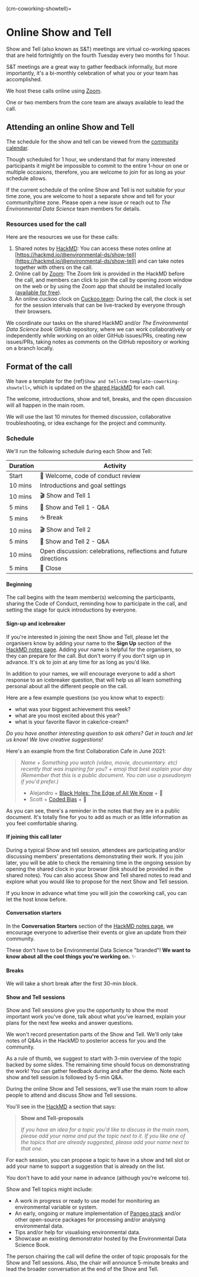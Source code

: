 (cm-coworking-showtell)=
# Online Show and Tell

Show and Tell (also known as S&T) meetings are virtual co-working spaces that are held fortnightly on the fourth Tuesday every two months for 1 hour.

S&T meetings are a great way to gather feedback informally, but more importantly, it's a bi-monthly celebration of what you or your team has accomplished.

We host these calls online using [Zoom](https://www.zoom.us/).

One or two members from the core team are always available to lead the call.

## Attending an online Show and Tell

The schedule for the show and tell can be viewed from the [community calendar](https://calendar.google.com/calendar/embed?src=environmental.ds.book%40gmail.com&ctz=Europe%2FLondon).

Though scheduled for 1 hour, we understand that for many interested participants it might be impossible to commit to the entire 1-hour on one or multiple occasions, therefore, you are welcome to join for as long as your schedule allows.

If the current schedule of the online Show and Tell is not suitable for your time zone, you are welcome to host a separate show and tell for your community/time zone.
Please open a new issue or reach out to _The Environmental Data Science_ team members for details.

### Resources used for the call

Here are the resources we use for these calls:

1. Shared notes by [HackMD](https://hackmd.io/): You can access these notes online at [https://hackmd.io/@environmental-ds/show-tell](https://hackmd.io/@environmental-ds/show-tell) and can take notes together with others on the call.
2. Online call by [Zoom](https://www.zoom.us/): The Zoom link is provided in the HackMD before the call, and members can click to join the call by opening zoom window on the web or by using the Zoom app that should be installed locally ([available for free](https://zoom.us/download)).
3. An online cuckoo clock on [Cuckoo.team](https://cuckoo.team/environmental-ds): During the call, the clock is set for the session intervals that can be live-tracked by everyone through their browsers.

We coordinate our tasks on the shared HackMD and/or _The Environmental Data Science book_ GitHub repository, where we can work collaboratively or independently while working on an older GitHub issues/PRs, creating new issues/PRs, taking notes as comments on the GitHub repository or working on a branch locally.

## Format of the call

We have a template for the {ref}`Show and tell<cm-template-coworking-showtell>`, which is updated on the [shared HackMD](https://hackmd.io/@environmental-ds/show-tell) for each call.

The welcome, introductions, show and tell, breaks, and the open discussion will all happen in the main room.

We will use the last 10 minutes for themed discussion, collaborative troubleshooting, or idea exchange for the project and community.

### Schedule

We'll run the following schedule during each Show and Tell:

| Duration | Activity |
| ---- | -------- |
| Start | 👋 Welcome, code of conduct review |
| 10 mins | Introductions and goal settings |
| 10 mins | 🎬 Show and Tell 1 |
| 5 mins | 💬 Show and Tell 1 - Q&A |
| 5 mins | ☕️ Break |
| 10 mins | 🎬 Show and Tell 2 |
| 5 mins | 💬 Show and Tell 2 - Q&A |
| 10 mins | Open discussion: celebrations, reflections and future directions |
| 5 mins | 👋 Close |

#### Beginning

The call begins with the team member(s) welcoming the participants, sharing the Code of Conduct, reminding how to participate in the call, and setting the stage for quick introductions by everyone.

#### Sign-up and icebreaker

If you're interested in joining the next Show and Tell, please let the organisers know by adding your name to the **Sign Up** section of the [HackMD notes page](https://hackmd.io/@environmental-ds/show-tell#Sign-up-below).
Adding your name is helpful for the organisers, so they can prepare for the call.
But don't worry if you don't sign up in advance.
It's ok to join at any time for as long as you'd like.

In addition to your names, we will encourage everyone to add a short response to an icebreaker question, that will help us all learn something personal about all the different people on the call.

Here are a few example questions (so you know what to expect):

* what was your biggest achievement this week?
* what are you most excited about this year?
* what is your favorite flavor in cake/ice-cream?

*Do you have another interesting question to ask others?*
*Get in touch and let us know!*
*We love creative suggestions!*

Here's an example from the first Collaboration Cafe in June 2021:

> *Name + Something you watch (video, movie, documentary. etc) recently that was inspiring for you? + emoji that best explain your day*
> *(Remember that this is a public document. You can use a pseudonym if you'd prefer.)*
>
> * Alejandro + [Black Holes: The Edge of All We Know](https://www.rottentomatoes.com/m/black_holes_the_edge_of_all_we_know) + :milky_way:
> * Scott + [Coded Bias](https://www.imdb.com/title/tt11394170/) + 🧠

As you can see, there's a reminder in the notes that they are in a public document.
It's totally fine for you to add as much or as little information as you feel comfortable sharing.

#### If joining this call later

During a typical Show and tell session, attendees are participating and/or discussing members' presentations demonstrating their work.
If you join later, you will be able to check the remaining time in the ongoing session by opening the shared clock in your browser (link should be provided in the shared notes).
You can also access Show and Tell shared notes to read and explore what you would like to propose for the next Show and Tell session.

If you know in advance what time you will join the coworking call, you can let the host know before.

#### Conversation starters

In the **Conversation Starters** section of the [HackMD notes page](https://hackmd.io/@environmental-ds/show-tell#Conversation-Starters), we encourage everyone to advertise their events or give an update from their community.

These don't have to be Environmental Data Science "branded"!
**We want to know about all the cool things you're working on.** ✨

#### Breaks

We will take a short break after the first 30-min block.

#### Show and Tell sessions

Show and Tell sessions give you the opportunity to show the most important work you've done, talk about what you’ve learned, explain your plans for the next few weeks and answer questions.

We won't record presentation parts of the Show and Tell. We'll only take notes of Q&As in the HackMD to posterior access for you and the community.  

As a rule of thumb, we suggest to start with 3-min overview of the topic backed by some slides. The remaining time should focus on demonstrating the work! You can gather feedback during and after the demo. Note each show and tell session is followed by 5-min Q&A.

During the online Show and Tell sessions, we'll use the main room to allow people to attend and discuss Show and Tell sessions.

You'll see in the [HackMD](https://hackmd.io/@environmental-ds#Show-and-Tell-proposals) a section that says:

> **Show and Tell-proposals**
>
> *If you have an idea for a topic you'd like to discuss in the main room, please add your name and put the topic next to it.*
> *If you like one of the topics that are already suggested, please add your name next to that one.*

For each session, you can propose a topic to have in a show and tell slot or add your name to support a suggestion that is already on the list.

You don't have to add your name in advance (although you're welcome to).

Show and Tell topics might include:

* A work in progress or ready to use model for monitoring an environmental variable or system.
* An early, ongoing or mature implementation of [Pangeo stack](https://pangeo.io/) and/or other open-source packages for processing and/or analysing environmental data.
* Tips and/or help for visualising environmental data.
* Showcase an existing demonstrator hosted by the Environmental Data Science Book. 

The person chairing the call will define the order of topic proposals for the Show and Tell sessions. Also, the chair will announce 5-minute breaks and lead the broader conversation at the end of the Show and Tell.